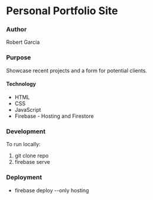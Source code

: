 # Personal Portfolio Site

### Author

Robert Garcia

### Purpose 

Showcase recent projects and a form for potential clients.

#### Technology

* HTML
* CSS
* JavaScript
* Firebase - Hosting and Firestore

### Development

To run locally:

1. git clone repo
2. firebase serve

### Deployment 

* firebase deploy --only hosting

